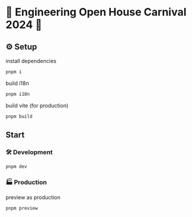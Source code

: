 # 🎡 Engineering Open House Carnival 2024 🎪

## ⚙️ Setup
install dependencies
```sh
pnpm i
```

build i18n
```sh
pnpm i18n
```

build vite (for production)
```sh
pnpm build
```

## Start
### 🛠️ Development
```sh
pnpm dev
```

### 🏭 Production
preview as production
```sh
pnpm preview
```